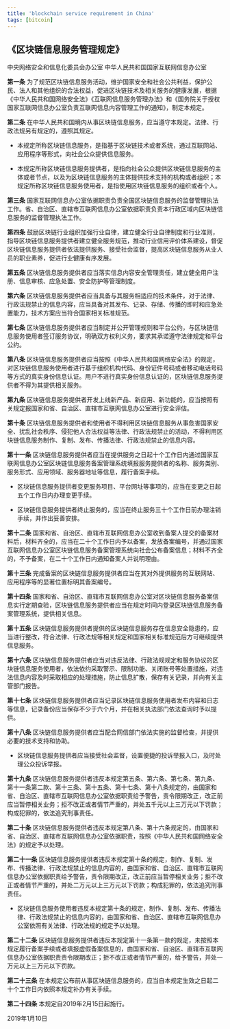 ```yaml
---
title: 'blockchain service requirement in China'
tags: [bitcoin]
---
```


## 《区块链信息服务管理规定》

中央网络安全和信息化委员会办公室 中华人民共和国国家互联网信息办公室

**第一条** 为了规范区块链信息服务活动，维护国家安全和社会公共利益，保护公民、法人和其他组织的合法权益，促进区块链技术及相关服务的健康发展，根据《中华人民共和国网络安全法》《互联网信息服务管理办法》和《国务院关于授权国家互联网信息办公室负责互联网信息内容管理工作的通知》，制定本规定。

**第二条** 在中华人民共和国境内从事区块链信息服务，应当遵守本规定。法律、行政法规另有规定的，遵照其规定。

- 本规定所称区块链信息服务，是指基于区块链技术或者系统，通过互联网站、应用程序等形式，向社会公众提供信息服务。

- 本规定所称区块链信息服务提供者，是指向社会公众提供区块链信息服务的主体或者节点，以及为区块链信息服务的主体提供技术支持的机构或者组织；本规定所称区块链信息服务使用者，是指使用区块链信息服务的组织或者个人。

**第三条** 国家互联网信息办公室依据职责负责全国区块链信息服务的监督管理执法工作。省、自治区、直辖市互联网信息办公室依据职责负责本行政区域内区块链信息服务的监督管理执法工作。

**第四条** 鼓励区块链行业组织加强行业自律，建立健全行业自律制度和行业准则，指导区块链信息服务提供者建立健全服务规范，推动行业信用评价体系建设，督促区块链信息服务提供者依法提供服务、接受社会监督，提高区块链信息服务从业人员的职业素养，促进行业健康有序发展。

**第五条** 区块链信息服务提供者应当落实信息内容安全管理责任，建立健全用户注册、信息审核、应急处置、安全防护等管理制度。

**第六条** 区块链信息服务提供者应当具备与其服务相适应的技术条件，对于法律、行政法规禁止的信息内容，应当具备对其发布、记录、存储、传播的即时和应急处置能力，技术方案应当符合国家相关标准规范。

**第七条** 区块链信息服务提供者应当制定并公开管理规则和平台公约，与区块链信息服务使用者签订服务协议，明确双方权利义务，要求其承诺遵守法律规定和平台公约。

**第八条** 区块链信息服务提供者应当按照《中华人民共和国网络安全法》的规定，对区块链信息服务使用者进行基于组织机构代码、身份证件号码或者移动电话号码等方式的真实身份信息认证。用户不进行真实身份信息认证的，区块链信息服务提供者不得为其提供相关服务。

**第九条** 区块链信息服务提供者开发上线新产品、新应用、新功能的，应当按照有关规定报国家和省、自治区、直辖市互联网信息办公室进行安全评估。

**第十条** 区块链信息服务提供者和使用者不得利用区块链信息服务从事危害国家安全、扰乱社会秩序、侵犯他人合法权益等法律、行政法规禁止的活动，不得利用区块链信息服务制作、复制、发布、传播法律、行政法规禁止的信息内容。

**第十一条** 区块链信息服务提供者应当在提供服务之日起十个工作日内通过国家互联网信息办公室区块链信息服务备案管理系统填报服务提供者的名称、服务类别、服务形式、应用领域、服务器地址等信息，履行备案手续。

- 区块链信息服务提供者变更服务项目、平台网址等事项的，应当在变更之日起五个工作日内办理变更手续。

- 区块链信息服务提供者终止服务的，应当在终止服务三十个工作日前办理注销手续，并作出妥善安排。

**第十二条** 国家和省、自治区、直辖市互联网信息办公室收到备案人提交的备案材料后，材料齐全的，应当在二十个工作日内予以备案，发放备案编号，并通过国家互联网信息办公室区块链信息服务备案管理系统向社会公布备案信息；材料不齐全的，不予备案，在二十个工作日内通知备案人并说明理由。

**第十三条** 完成备案的区块链信息服务提供者应当在其对外提供服务的互联网站、应用程序等的显著位置标明其备案编号。

**第十四条** 国家和省、自治区、直辖市互联网信息办公室对区块链信息服务备案信息实行定期查验，区块链信息服务提供者应当在规定时间内登录区块链信息服务备案管理系统，提供相关信息。

**第十五条** 区块链信息服务提供者提供的区块链信息服务存在信息安全隐患的，应当进行整改，符合法律、行政法规等相关规定和国家相关标准规范后方可继续提供信息服务。

**第十六条** 区块链信息服务提供者应当对违反法律、行政法规规定和服务协议的区块链信息服务使用者，依法依约采取警示、限制功能、关闭账号等处置措施，对违法信息内容及时采取相应的处理措施，防止信息扩散，保存有关记录，并向有关主管部门报告。

**第十七条** 区块链信息服务提供者应当记录区块链信息服务使用者发布内容和日志等信息，记录备份应当保存不少于六个月，并在相关执法部门依法查询时予以提供。

**第十八条** 区块链信息服务提供者应当配合网信部门依法实施的监督检查，并提供必要的技术支持和协助。

- 区块链信息服务提供者应当接受社会监督，设置便捷的投诉举报入口，及时处理公众投诉举报。

**第十九条** 区块链信息服务提供者违反本规定第五条、第六条、第七条、第九条、第十一条第二款、第十三条、第十五条、第十七条、第十八条规定的，由国家和省、自治区、直辖市互联网信息办公室依据职责给予警告，责令限期改正，改正前应当暂停相关业务；拒不改正或者情节严重的，并处五千元以上三万元以下罚款；构成犯罪的，依法追究刑事责任。

**第二十条** 区块链信息服务提供者违反本规定第八条、第十六条规定的，由国家和省、自治区、直辖市互联网信息办公室依据职责，按照《中华人民共和国网络安全法》的规定予以处理。

**第二十一条** 区块链信息服务提供者违反本规定第十条的规定，制作、复制、发布、传播法律、行政法规禁止的信息内容的，由国家和省、自治区、直辖市互联网信息办公室依据职责给予警告，责令限期改正，改正前应当暂停相关业务；拒不改正或者情节严重的，并处二万元以上三万元以下罚款；构成犯罪的，依法追究刑事责任。

- 区块链信息服务使用者违反本规定第十条的规定，制作、复制、发布、传播法律、行政法规禁止的信息内容的，由国家和省、自治区、直辖市互联网信息办公室依照有关法律、行政法规的规定予以处理。

**第二十二条** 区块链信息服务提供者违反本规定第十一条第一款的规定，未按照本规定履行备案手续或者填报虚假备案信息的，由国家和省、自治区、直辖市互联网信息办公室依据职责责令限期改正；拒不改正或者情节严重的，给予警告，并处一万元以上三万元以下罚款。

**第二十三条** 在本规定公布前从事区块链信息服务的，应当自本规定生效之日起二十个工作日内依照本规定补办有关手续。

**第二十四条** 本规定自2019年2月15日起施行。

2019年1月10日